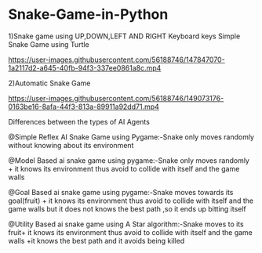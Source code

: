 # Snake-Game-in-Python

1)Snake game using UP,DOWN,LEFT AND RIGHT Keyboard keys
Simple Snake Game using Turtle

https://user-images.githubusercontent.com/56188746/147847070-1a2117d2-a645-40fb-94f3-337ee0861a8c.mp4





2)Automatic Snake Game

https://user-images.githubusercontent.com/56188746/149073176-0163be16-8afa-44f3-813a-89911a92dd71.mp4






Differences between the types of AI Agents

@Simple Reflex AI Snake Game using Pygame:-Snake only moves randomly without knowing about its environment



@Model Based ai snake game using pygame:-Snake only moves randomly + it knows its environment thus avoid to collide with itself and the game walls


@Goal Based ai snake game using pygame:-Snake moves towards its goal(fruit) + it knows its environment thus avoid to collide with itself and the game walls but it does not knows the best path ,so it ends up bitting itself



@Utility Based ai snake game using A Star algorithm:-Snake moves to its fruit+ it knows its environment thus avoid to collide with itself and the game walls +it knows the best path and it avoids being killed


